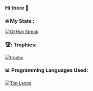 ### Hi there 👋

### :fire: My Stats :
[![GitHub Streak](http://github-readme-streak-stats.herokuapp.com?user=Martin-Martuccio&theme=dark&background=000000)](https://git.io/streak-stats)

### 🏆: Trophies:
[![trophy](https://github-profile-trophy.vercel.app/?username=Martin-Martuccio&theme=onedark)](https://github.com/ryo-ma/github-profile-trophy)

### 📊 Programming Languages Used:
[![Top Langs](https://github-readme-stats.vercel.app/api/top-langs/?username=Martin-Martuccio&layout=compact&theme=vision-friendly-dark)](https://github.com/anuraghazra/github-readme-stats)



<!--
**Martin-Martuccio/Martin-Martuccio** is a ✨ _special_ ✨ repository because its `README.md` (this file) appears on your GitHub profile.

Here are some ideas to get you started:

- 🔭 I’m currently working on ...
- 🌱 I’m currently learning ...
- 👯 I’m looking to collaborate on ...
- 🤔 I’m looking for help with ...
- 💬 Ask me about ...
- 📫 How to reach me: ...
- 😄 Pronouns: ...
- ⚡ Fun fact: ...
-->
